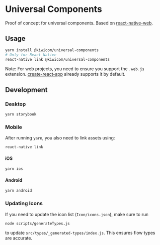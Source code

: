 # Universal Components
Proof of concept for universal components.
Based on [react-native-web](https://github.com/necolas/react-native-web).

## Usage

```bash
yarn install @kiwicom/universal-components
# Only for React Native
react-native link @kiwicom/universal-components
```

Note: For web projects, you need to ensure you support the `.web.js` extension. [create-react-app](https://github.com/facebook/create-react-app/blob/6364bbf6dc8244508398f934d0882f05e0cb5dcc/packages/react-scripts/config/paths.js#L52) already supports it by default.

## Development
### Desktop
```bash
yarn storybook
```

### Mobile

After running `yarn`, you also need to link assets using:

```bash
react-native link
```

#### iOS

```bash
yarn ios
```

#### Android
```bash
yarn android
```

### Updating Icons

If you need to update the icon list (`Icon/icons.json`), make sure to run
```bash
node scripts/generateTypes.js
```
to update `src/types/_generated-types/index.js`. This ensures flow types are accurate.